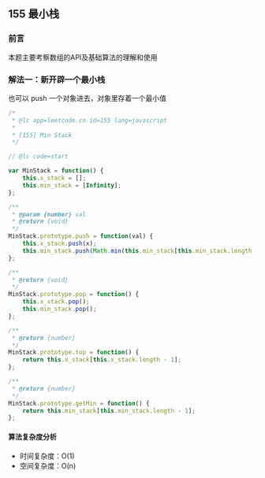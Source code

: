## 155 最小栈

### 前言
本题主要考察数组的API及基础算法的理解和使用


### 解法一：新开辟一个最小栈
也可以 push 一个对象进去，对象里存着一个最小值

```js
/*
 * @lc app=leetcode.cn id=155 lang=javascript
 *
 * [155] Min Stack
 */

// @lc code=start

var MinStack = function() {
    this.x_stack = [];
    this.min_stack = [Infinity];
};

/** 
 * @param {number} val
 * @return {void}
 */
MinStack.prototype.push = function(val) {
    this.x_stack.push(x);
    this.min_stack.push(Math.min(this.min_stack[this.min_stack.length - 1], x))
};

/**
 * @return {void}
 */
MinStack.prototype.pop = function() {
    this.x_stack.pop();
    this.min_stack.pop();
};

/**
 * @return {number}
 */
MinStack.prototype.top = function() {
    return this.x_stack[this.x_stack.length - 1];
};

/**
 * @return {number}
 */
MinStack.prototype.getMin = function() {
    return this.min_stack[this.min_stack.length - 1];
};
```

#### 算法复杂度分析
- 时间复杂度：O(1)
- 空间复杂度：O(n) 
&nbsp;
    